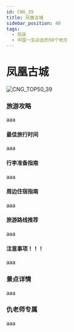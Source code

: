 ```yaml
---
id: CNG_39
title: 凤凰古城
sidebar_position: 40
tags:
  - 拾柒
  - 中国一生必去的50个地方
---
```


# 凤凰古城

![CNG\_TOP50\_39](https://github.com/AzraelQAQ/my-docusaurus-site/blob/master/img/love/CNG\_TOP50/39.png)

### 旅游攻略

aaa

#### 最佳旅行时间

aaa

#### 行李准备指南

aaa

#### 周边住宿指南

aaa

#### 旅游路线推荐

aaa

#### 注意事项！！！

aaa

### 景点详情

aaa

### 仇老师专属

aaa
